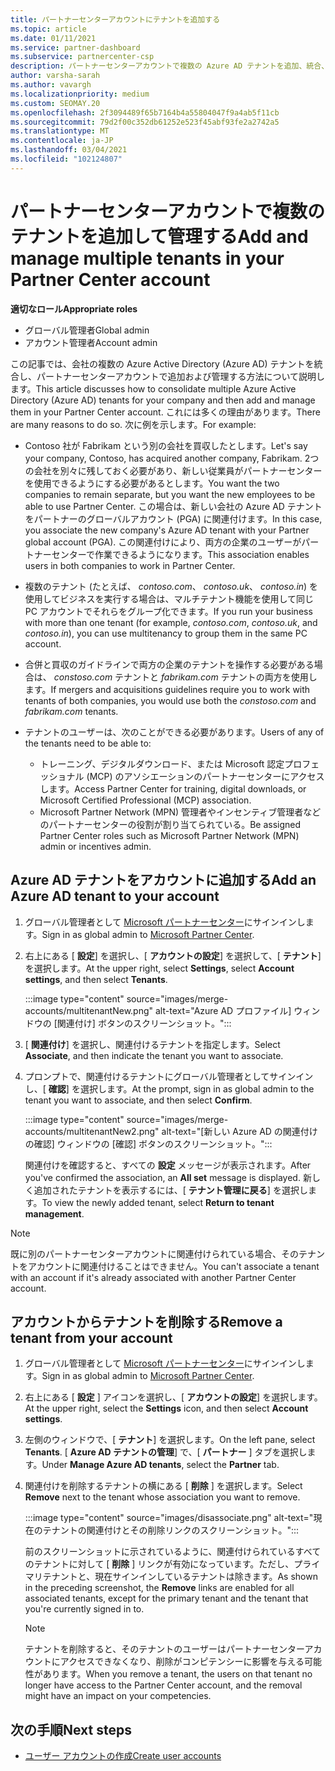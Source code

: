 ```yaml
---
title: パートナーセンターアカウントにテナントを追加する
ms.topic: article
ms.date: 01/11/2021
ms.service: partner-dashboard
ms.subservice: partnercenter-csp
description: パートナーセンターアカウントで複数の Azure AD テナントを追加、統合、または管理する方法と、その方法について説明します。
author: varsha-sarah
ms.author: vavargh
ms.localizationpriority: medium
ms.custom: SEOMAY.20
ms.openlocfilehash: 2f3094489f65b7164b4a55804047f9a4ab5f11cb
ms.sourcegitcommit: 79d2f00c352db61252e523f45abf93fe2a2742a5
ms.translationtype: MT
ms.contentlocale: ja-JP
ms.lasthandoff: 03/04/2021
ms.locfileid: "102124807"
---
```

# <a name="add-and-manage-multiple-tenants-in-your-partner-center-account"></a><span data-ttu-id="38a11-103">パートナーセンターアカウントで複数のテナントを追加して管理する</span><span class="sxs-lookup"><span data-stu-id="38a11-103">Add and manage multiple tenants in your Partner Center account</span></span>


<span data-ttu-id="38a11-104">**適切なロール**</span><span class="sxs-lookup"><span data-stu-id="38a11-104">**Appropriate roles**</span></span>

- <span data-ttu-id="38a11-105">グローバル管理者</span><span class="sxs-lookup"><span data-stu-id="38a11-105">Global admin</span></span>
- <span data-ttu-id="38a11-106">アカウント管理者</span><span class="sxs-lookup"><span data-stu-id="38a11-106">Account admin</span></span>

<span data-ttu-id="38a11-107">この記事では、会社の複数の Azure Active Directory (Azure AD) テナントを統合し、パートナーセンターアカウントで追加および管理する方法について説明します。</span><span class="sxs-lookup"><span data-stu-id="38a11-107">This article discusses how to consolidate multiple Azure Active Directory (Azure AD) tenants for your company and then add and manage them in your Partner Center account.</span></span> <span data-ttu-id="38a11-108">これには多くの理由があります。</span><span class="sxs-lookup"><span data-stu-id="38a11-108">There are many reasons to do so.</span></span> <span data-ttu-id="38a11-109">次に例を示します。</span><span class="sxs-lookup"><span data-stu-id="38a11-109">For example:</span></span>

- <span data-ttu-id="38a11-110">Contoso 社が Fabrikam という別の会社を買収したとします。</span><span class="sxs-lookup"><span data-stu-id="38a11-110">Let's say your company, Contoso, has acquired another company, Fabrikam.</span></span> <span data-ttu-id="38a11-111">2つの会社を別々に残しておく必要があり、新しい従業員がパートナーセンターを使用できるようにする必要があるとします。</span><span class="sxs-lookup"><span data-stu-id="38a11-111">You want the two companies to remain separate, but you want the new employees to be able to use Partner Center.</span></span> <span data-ttu-id="38a11-112">この場合は、新しい会社の Azure AD テナントをパートナーのグローバルアカウント (PGA) に関連付けます。</span><span class="sxs-lookup"><span data-stu-id="38a11-112">In this case, you associate the new company's Azure AD tenant with your Partner global account (PGA).</span></span> <span data-ttu-id="38a11-113">この関連付けにより、両方の企業のユーザーがパートナーセンターで作業できるようになります。</span><span class="sxs-lookup"><span data-stu-id="38a11-113">This association enables users in both companies to work in Partner Center.</span></span>

- <span data-ttu-id="38a11-114">複数のテナント (たとえば、 *contoso.com*、 *contoso.uk*、 *contoso.in*) を使用してビジネスを実行する場合は、マルチテナント機能を使用して同じ PC アカウントでそれらをグループ化できます。</span><span class="sxs-lookup"><span data-stu-id="38a11-114">If you run your business with more than one tenant (for example, *contoso.com*, *contoso.uk*, and *contoso.in*), you can use multitenancy to group them in the same PC account.</span></span>

- <span data-ttu-id="38a11-115">合併と買収のガイドラインで両方の企業のテナントを操作する必要がある場合は、 *constoso.com* テナントと *fabrikam.com* テナントの両方を使用します。</span><span class="sxs-lookup"><span data-stu-id="38a11-115">If mergers and acquisitions guidelines require you to work with tenants of both companies, you would use both the *constoso.com* and *fabrikam.com* tenants.</span></span>

- <span data-ttu-id="38a11-116">テナントのユーザーは、次のことができる必要があります。</span><span class="sxs-lookup"><span data-stu-id="38a11-116">Users of any of the tenants need to be able to:</span></span>
    * <span data-ttu-id="38a11-117">トレーニング、デジタルダウンロード、または Microsoft 認定プロフェッショナル (MCP) のアソシエーションのパートナーセンターにアクセスします。</span><span class="sxs-lookup"><span data-stu-id="38a11-117">Access Partner Center for training, digital downloads, or Microsoft Certified Professional (MCP) association.</span></span>
    * <span data-ttu-id="38a11-118">Microsoft Partner Network (MPN) 管理者やインセンティブ管理者などのパートナーセンターの役割が割り当てられている。</span><span class="sxs-lookup"><span data-stu-id="38a11-118">Be assigned Partner Center roles such as Microsoft Partner Network (MPN) admin or incentives admin.</span></span>

## <a name="add-an-azure-ad-tenant-to-your-account"></a><span data-ttu-id="38a11-119">Azure AD テナントをアカウントに追加する</span><span class="sxs-lookup"><span data-stu-id="38a11-119">Add an Azure AD tenant to your account</span></span>

1. <span data-ttu-id="38a11-120">グローバル管理者として [Microsoft パートナーセンター](https://partner.microsoft.com/dashboard)にサインインします。</span><span class="sxs-lookup"><span data-stu-id="38a11-120">Sign in as global admin to [Microsoft Partner Center](https://partner.microsoft.com/dashboard).</span></span>

1. <span data-ttu-id="38a11-121">右上にある [ **設定**] を選択し、[ **アカウントの設定**] を選択して、[ **テナント**] を選択します。</span><span class="sxs-lookup"><span data-stu-id="38a11-121">At the upper right, select **Settings**, select **Account settings**, and then select **Tenants**.</span></span>
 
   :::image type="content" source="images/merge-accounts/multitenantNew.png" alt-text="Azure AD プロファイル] ウィンドウの [関連付け] ボタンのスクリーンショット。"::: 

1. <span data-ttu-id="38a11-123">[ **関連付け**] を選択し、関連付けるテナントを指定します。</span><span class="sxs-lookup"><span data-stu-id="38a11-123">Select **Associate**, and then indicate the tenant you want to associate.</span></span>

1. <span data-ttu-id="38a11-124">プロンプトで、関連付けるテナントにグローバル管理者としてサインインし、[ **確認**] を選択します。</span><span class="sxs-lookup"><span data-stu-id="38a11-124">At the prompt, sign in as global admin to the tenant you want to associate, and then select **Confirm**.</span></span> 

   :::image type="content" source="images/merge-accounts/multitenantNew2.png" alt-text="[新しい Azure AD の関連付けの確認] ウィンドウの [確認] ボタンのスクリーンショット。"::: 

   <span data-ttu-id="38a11-126">関連付けを確認すると、すべての **設定** メッセージが表示されます。</span><span class="sxs-lookup"><span data-stu-id="38a11-126">After you've confirmed the association, an **All set** message is displayed.</span></span> <span data-ttu-id="38a11-127">新しく追加されたテナントを表示するには、[ **テナント管理に戻る**] を選択します。</span><span class="sxs-lookup"><span data-stu-id="38a11-127">To view the newly added tenant, select **Return to tenant management**.</span></span> 
 
>[!NOTE]
><span data-ttu-id="38a11-128">既に別のパートナーセンターアカウントに関連付けられている場合、そのテナントをアカウントに関連付けることはできません。</span><span class="sxs-lookup"><span data-stu-id="38a11-128">You can't associate a tenant with an account if it's already associated with another Partner Center account.</span></span>


## <a name="remove-a-tenant-from-your-account"></a><span data-ttu-id="38a11-129">アカウントからテナントを削除する</span><span class="sxs-lookup"><span data-stu-id="38a11-129">Remove a tenant from your account</span></span>
 
1. <span data-ttu-id="38a11-130">グローバル管理者として [Microsoft パートナーセンター](https://partner.microsoft.com/dashboard)にサインインします。</span><span class="sxs-lookup"><span data-stu-id="38a11-130">Sign in as global admin to [Microsoft Partner Center](https://partner.microsoft.com/dashboard).</span></span>

1. <span data-ttu-id="38a11-131">右上にある [ **設定** ] アイコンを選択し、[ **アカウントの設定**] を選択します。</span><span class="sxs-lookup"><span data-stu-id="38a11-131">At the upper right, select the **Settings** icon, and then select **Account settings**.</span></span>

1. <span data-ttu-id="38a11-132">左側のウィンドウで、[ **テナント**] を選択します。</span><span class="sxs-lookup"><span data-stu-id="38a11-132">On the left pane, select **Tenants**.</span></span> <span data-ttu-id="38a11-133">[ **Azure AD テナントの管理**] で、[ **パートナー** ] タブを選択します。</span><span class="sxs-lookup"><span data-stu-id="38a11-133">Under **Manage Azure AD tenants**, select the **Partner** tab.</span></span>
 
1. <span data-ttu-id="38a11-134">関連付けを削除するテナントの横にある [ **削除** ] を選択します。</span><span class="sxs-lookup"><span data-stu-id="38a11-134">Select **Remove** next to the tenant whose association you want to remove.</span></span>

   :::image type="content" source="images/disassociate.png" alt-text="現在のテナントの関連付けとその削除リンクのスクリーンショット。":::

   <span data-ttu-id="38a11-136">前のスクリーンショットに示されているように、関連付けられているすべてのテナントに対して [ **削除** ] リンクが有効になっています。ただし、プライマリテナントと、現在サインインしているテナントは除きます。</span><span class="sxs-lookup"><span data-stu-id="38a11-136">As shown in the preceding screenshot, the **Remove** links are enabled for all associated tenants, except for the primary tenant and the tenant that you're currently signed in to.</span></span> 

   > [!NOTE]   
   > <span data-ttu-id="38a11-137">テナントを削除すると、そのテナントのユーザーはパートナーセンターアカウントにアクセスできなくなり、削除がコンピテンシーに影響を与える可能性があります。</span><span class="sxs-lookup"><span data-stu-id="38a11-137">When you remove a tenant, the users on that tenant no longer have access to the Partner Center account, and the removal might have an impact on your competencies.</span></span> 

## <a name="next-steps"></a><span data-ttu-id="38a11-138">次の手順</span><span class="sxs-lookup"><span data-stu-id="38a11-138">Next steps</span></span>

- [<span data-ttu-id="38a11-139">ユーザー アカウントの作成</span><span class="sxs-lookup"><span data-stu-id="38a11-139">Create user accounts</span></span>](create-user-accounts-and-set-permissions.md)






